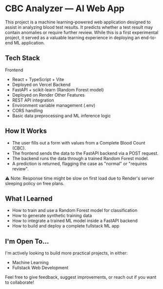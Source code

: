 # CBC Analyzer — AI Web App
This project is a machine learning–powered web application designed to assist in analyzing blood test results. It predicts whether a test result may contain anomalies or require further review. While this is a first experimental project, it served as a valuable learning experience in deploying an end-to-end ML application.

## Tech Stack
Frontend
- React + TypeScript + Vite
- Deployed on Vercel
Backend
- FastAPI + scikit-learn (Random Forest model)
- Deployed on Render
Other Features
- REST API integration
- Environment variable management (.env)
- CORS handling
- Basic data preprocessing and ML inference logic

## How It Works
- The user fills out a form with values from a Complete Blood Count (CBC).
- The frontend sends the data to the FastAPI backend via a POST request.
- The backend runs the data through a trained Random Forest model.
- A prediction is returned, flagging the case as "normal" or "requires review".

⚠️ Note: Response time might be slow on first load due to Render's server sleeping policy on free plans.

## What I Learned
- How to train and use a Random Forest model for classification
- How to generate synthetic training data
- How to integrate a trained ML model inside a FastAPI backend
- How to build and deploy a complete fullstack ML app

## I'm Open To...
I'm actively looking to build more practical projects, in either:
- Machine Learning
- Fullstack Web Development

Feel free to give feedback, suggest improvements, or reach out if you want to collaborate!
